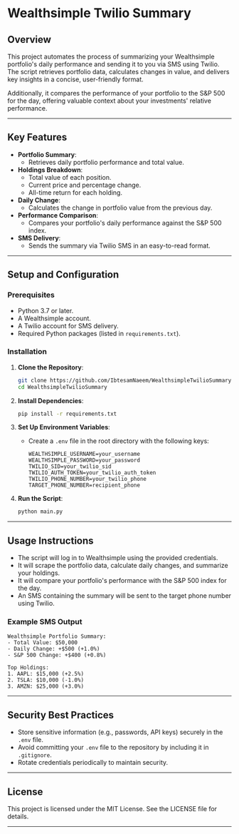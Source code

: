 # Wealthsimple Twilio Summary

## Overview

This project automates the process of summarizing your Wealthsimple portfolio's daily performance and sending it to you via SMS using Twilio. The script retrieves portfolio data, calculates changes in value, and delivers key insights in a concise, user-friendly format.

Additionally, it compares the performance of your portfolio to the S&P 500 for the day, offering valuable context about your investments' relative performance.

---

## Key Features

- **Portfolio Summary**:
  - Retrieves daily portfolio performance and total value.
- **Holdings Breakdown**:
  - Total value of each position.
  - Current price and percentage change.
  - All-time return for each holding.
- **Daily Change**:
  - Calculates the change in portfolio value from the previous day.
- **Performance Comparison**:
  - Compares your portfolio's daily performance against the S&P 500 index.
- **SMS Delivery**:
  - Sends the summary via Twilio SMS in an easy-to-read format.

---

## Setup and Configuration

### Prerequisites

- Python 3.7 or later.
- A Wealthsimple account.
- A Twilio account for SMS delivery.
- Required Python packages (listed in `requirements.txt`).

### Installation

1. **Clone the Repository**:

   ```bash
   git clone https://github.com/IbtesamNaeem/WealthsimpleTwilioSummary.git
   cd WealthsimpleTwilioSummary
   ```

2. **Install Dependencies**:

   ```bash
   pip install -r requirements.txt
   ```

3. **Set Up Environment Variables**:

   - Create a `.env` file in the root directory with the following keys:
     ```env
     WEALTHSIMPLE_USERNAME=your_username
     WEALTHSIMPLE_PASSWORD=your_password
     TWILIO_SID=your_twilio_sid
     TWILIO_AUTH_TOKEN=your_twilio_auth_token
     TWILIO_PHONE_NUMBER=your_twilio_phone
     TARGET_PHONE_NUMBER=recipient_phone
     ```

4. **Run the Script**:

   ```bash
   python main.py
   ```

---

## Usage Instructions

- The script will log in to Wealthsimple using the provided credentials.
- It will scrape the portfolio data, calculate daily changes, and summarize your holdings.
- It will compare your portfolio's performance with the S&P 500 index for the day.
- An SMS containing the summary will be sent to the target phone number using Twilio.

### Example SMS Output

```
Wealthsimple Portfolio Summary:
- Total Value: $50,000
- Daily Change: +$500 (+1.0%)
- S&P 500 Change: +$400 (+0.8%)

Top Holdings:
1. AAPL: $15,000 (+2.5%)
2. TSLA: $10,000 (-1.0%)
3. AMZN: $25,000 (+3.0%)
```

---

## Security Best Practices

- Store sensitive information (e.g., passwords, API keys) securely in the `.env` file.
- Avoid committing your `.env` file to the repository by including it in `.gitignore`.
- Rotate credentials periodically to maintain security.

---

## License

This project is licensed under the MIT License. See the LICENSE file for details.

---

